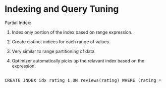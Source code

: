 # Indexing and Query Tuning

Partial Index:

1. Index only portion of the index based on range expression.

2. Create distinct indices for each range of values.

3. Very similar to range partitioning of data.

4. Optimizer automatically picks up the relavant index based on the expression.

<pre id="example"> 
CREATE INDEX idx_rating_1 ON reviews(rating) WHERE (rating = 1) USING GSI;
</pre>
